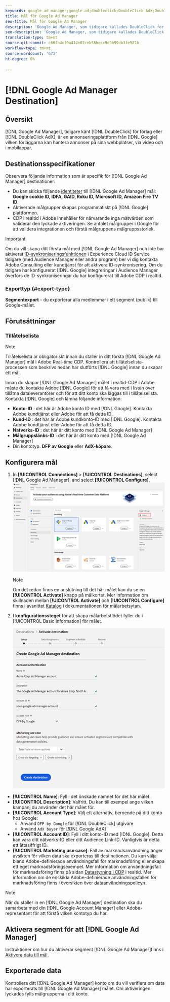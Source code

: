 ```yaml
---
keywords: google ad manager;google ad;doubleclick;DoubleClick AdX;DoubleClick;Google Ad Manager;Google ad manager
title: Mål för Google Ad Manager
seo-title: Mål för Google Ad Manager
description: 'Google Ad Manager, som tidigare kallades DoubleClick for Publishers eller DoubleClick AdX, är en annonseringsplattform från Google som ger utgivare möjlighet att hantera annonser på sina webbplatser, via video och i mobilappar. '
seo-description: 'Google Ad Manager, som tidigare kallades DoubleClick for Publishers eller DoubleClick AdX, är en annonseringsplattform från Google som ger utgivare möjlighet att hantera annonser på sina webbplatser, via video och i mobilappar. '
translation-type: tm+mt
source-git-commit: c66fb4cf0a414e02ceb58becc9d9b59db3fe987b
workflow-type: tm+mt
source-wordcount: '673'
ht-degree: 0%

---
```



# [!DNL Google Ad Manager Destination]

## Översikt

[!DNL Google Ad Manager], tidigare känt [!DNL DoubleClick] för förlag eller [!DNL DoubleClick AdX], är en annonseringsplattform från [!DNL Google] vilken förläggarna kan hantera annonser på sina webbplatser, via video och i mobilappar.

## Destinationsspecifikationer

Observera följande information som är specifik för [!DNL Google Ad Manager] destinationer:

* Du kan skicka följande [identiteter](../../identity-service/namespaces.md) till [!DNL Google Ad Manager] mål: **Google cookie ID, IDFA, GAID, Roku ID, Microsoft ID, Amazon Fire TV ID**.
* Aktiverade målgrupper skapas programmatiskt på [!DNL Google] plattformen.
* CDP i realtid i Adobe innehåller för närvarande inga mätvärden som validerar den lyckade aktiveringen. Se antalet målgrupper i Google för att validera integrationen och förstå målgruppens målgruppsstorlek.

>[!IMPORTANT]
>
>Om du vill skapa ditt första mål med [!DNL Google Ad Manager] och inte har aktiverat [ID-synkroniseringsfunktionen](https://docs.adobe.com/content/help/en/id-service/using/id-service-api/methods/idsync.html) i Experience Cloud ID Service tidigare (med Audience Manager eller andra program) ber vi dig kontakta Adobe Consulting eller kundtjänst för att aktivera ID-synkronisering. Om du tidigare har konfigurerat [!DNL Google] integreringar i Audience Manager överförs de ID-synkroniseringar du har konfigurerat till Adobe CDP i realtid.

### Exporttyp {#export-type}

**Segmentexport** - du exporterar alla medlemmar i ett segment (publik) till Google-målet.

## Förutsättningar

### Tillåtelselista

>[!NOTE]
>
>Tillåtelselista är obligatoriskt innan du ställer in ditt första [!DNL Google Ad Manager] mål i Adobe Real-time CDP. Kontrollera att tillåtelselista-processen som beskrivs nedan har slutförts [!DNL Google] innan du skapar ett mål.

Innan du skapar [!DNL Google Ad Manager] målet i realtid-CDP i Adobe måste du kontakta Adobe [!DNL Google] för att få vara med i listan över tillåtna dataleverantörer och för att ditt konto ska läggas till i tillåtelselista. Kontakta [!DNL Google] och lämna följande information:

* **Konto-ID** : det här är Adobe konto ID med [!DNL Google]. Kontakta Adobe kundtjänst eller Adobe för att få detta ID.
* **Kund-ID** : det här är Adobe kundkonto-ID med [!DNL Google]. Kontakta Adobe kundtjänst eller Adobe för att få detta ID.
* **Nätverks-ID** : det här är ditt konto med [!DNL Google Ad Manager]
* **Målgruppslänks-ID** : det här är ditt konto med [!DNL Google Ad Manager]
* Din kontotyp. **DFP av Google** eller **AdX-köpare**.

## Konfigurera mål

1. In **[!UICONTROL Connections]** > **[!UICONTROL Destinations]**, select [!DNL Google Ad Manager], and select **[!UICONTROL Configure]**.
   ![Anslut Google Ad Manager-mål](/help/rtcdp/destinations/assets/google-1-destination.png)

   >[!NOTE]
   >
   >Om det redan finns en anslutning till det här målet kan du se en **[!UICONTROL Activate]** knapp på målkortet. Mer information om skillnaden mellan **[!UICONTROL Activate]** och **[!UICONTROL Configure]** finns i avsnittet [Katalog](/help/rtcdp/destinations/destinations-workspace.md#catalog) i dokumentationen för målarbetsytan.

2. I **konfigurationssteget** för att skapa målarbetsflödet fyller du i [!UICONTROL Basic Information] för målet. <br>

   ![Grundläggande information Google Ad Manager](/help/rtcdp/destinations/assets/google-1-destination-setup-step.png)
* **[!UICONTROL Name]**: Fyll i det önskade namnet för det här målet.
* **[!UICONTROL Description]**: Valfritt. Du kan till exempel ange vilken kampanj du använder det här målet för.
* **[!UICONTROL Account Type]**: Välj ett alternativ, beroende på ditt konto hos Google:
   * Använd `DFP by Google` för [!DNL DoubleClick] utgivare
   * Använd `AdX buyer` för [!DNL Google AdX]
* **[!UICONTROL Account ID]**: Fyll i ditt konto-ID med [!DNL Google]. Detta kan vara ditt nätverks-ID eller ditt Audience Link-ID. Vanligtvis är detta ett åttasiffrigt ID.
* **[!UICONTROL Marketing use case]**: Fall av marknadsanvändning anger avsikten för vilken data ska exporteras till destinationen. Du kan välja bland Adobe-definierade användningsfall för marknadsföring eller skapa ett eget marknadsföringsexempel. Mer information om användningsfall för marknadsföring finns på sidan [Datastyrning i CDP](/help/rtcdp/privacy/data-governance-overview.md#destinations) i realtid. Mer information om de enskilda Adobe-definierade användningsfallen för marknadsföring finns i översikten över [dataanvändningspolicyn](/help/data-governance/policies/overview.md#core-actions).

>[!NOTE]
>
> När du ställer in en [!DNL Google Ad Manager] destination ska du samarbeta med din [!DNL Google Account Manager] eller Adobe-representant för att förstå vilken kontotyp du har.

## Aktivera segment för att [!DNL Google Ad Manager]

Instruktioner om hur du aktiverar segment [!DNL Google Ad Manager]finns i [Aktivera data till mål](/help/rtcdp/destinations/activate-destinations.md).

## Exporterade data

Kontrollera ditt [!DNL Google Ad Manager] konto om du vill verifiera om data har exporterats till [!DNL Google Ad Manager] målet. Om aktiveringen lyckades fylls målgrupperna i ditt konto.